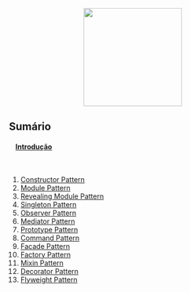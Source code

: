 <div align="center"><img src="https://lh4.googleusercontent.com/-8weNJa-J78s/VdYZIo8v1gI/AAAAAAAAEq0/qMV4NjREN_Q/w360-h300-no/2015-08-20.png" width="200px" height="200px" ></div>

## Sumário

#### &nbsp;&nbsp;&nbsp;  [Introdução](introduction.md)
&nbsp;

1. [Constructor Pattern]()
2. [Module Pattern]()
3. [Revealing Module Pattern]()
4. [Singleton Pattern]()
5. [Observer Pattern]()
6. [Mediator Pattern]()
7. [Prototype Pattern]()
8. [Command Pattern]()
9. [Facade Pattern]()
10. [Factory Pattern]()
11. [Mixin Pattern]()
12. [Decorator Pattern]()
13. [Flyweight Pattern]()

